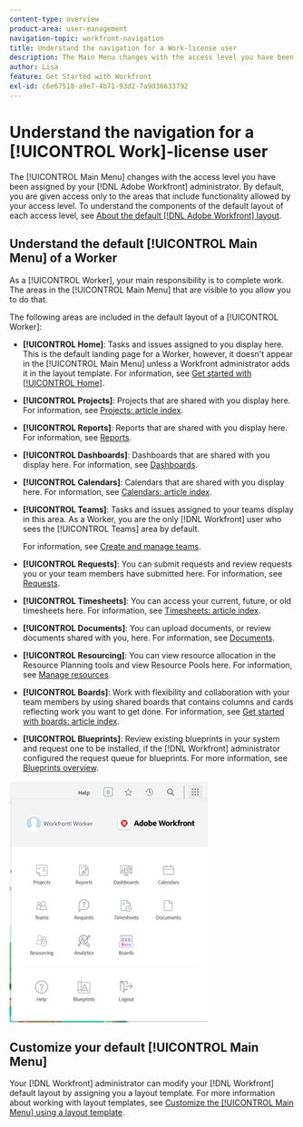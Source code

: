 ```yaml
---
content-type: overview
product-area: user-management
navigation-topic: workfront-navigation
title: Understand the navigation for a Work-license user
description: The Main Menu changes with the access level you have been assigned by your [!DNL Adobe Workfront] administrator. By default, you are given access only to the areas that include functionality allowed by your access level.
author: Lisa
feature: Get Started with Workfront
exl-id: c6e67518-a9e7-4b71-93d2-7a9d36633792
---
```

# Understand the navigation for a [!UICONTROL Work]-license user

The [!UICONTROL Main Menu] changes with the access level you have been assigned by your [!DNL Adobe Workfront] administrator. By default, you are given access only to the areas that include functionality allowed by your access level. To understand the components of the default layout of each access level, see [About the default [!DNL Adobe Workfront] layout](../../../administration-and-setup/customize-workfront/use-layout-templates/about-the-default-wf-layout.md).

## Understand the default [!UICONTROL Main Menu] of a Worker

As a [!UICONTROL Worker], your main responsibility is to complete work. The areas in the [!UICONTROL Main Menu] that are visible to you allow you to do that.

The following areas are included in the default layout of a [!UICONTROL Worker]:

* **[!UICONTROL Home]**: Tasks and issues assigned to you display here. This is the default landing page for a Worker, however, it doesn't appear in the [!UICONTROL Main Menu] unless a Workfront administrator adds it in the layout template.  For information, see [Get started with [!UICONTROL Home]](../../../workfront-basics/using-home/using-the-home-area/get-started-with-home.md).

* **[!UICONTROL Projects]**: Projects that are shared with you display here. For information, see [Projects: article index](../../../manage-work/projects/projects-overview.md).

* **[!UICONTROL Reports]**: Reports that are shared with you display here. For information, see [Reports](../../../reports-and-dashboards/reports/reports-overview.md).

* **[!UICONTROL Dashboards]**: Dashboards that are shared with you display here. For information, see [Dashboards](../../../reports-and-dashboards/dashboards/dashboards-overview.md).

* **[!UICONTROL Calendars]**: Calendars that are shared with you display here. For information, see [Calendars: article index](../../../reports-and-dashboards/reports/calendars/calendars.md).

* **[!UICONTROL Teams]**: Tasks and issues assigned to your teams display in this area. As a Worker, you are the only [!DNL Workfront] user who sees the [!UICONTROL Teams] area by default.

   For information, see [Create and manage teams](../../../people-teams-and-groups/create-and-manage-teams/create-and-mange-teams.md).

* **[!UICONTROL Requests]**: You can submit requests and review requests you or your team members have submitted here. For information, see [Requests](../../../manage-work/requests/requests-overview.md).

* **[!UICONTROL Timesheets]**: You can access your current, future, or old timesheets here. For information, see [Timesheets: article index](../../../timesheets/timesheets-all.md).

* **[!UICONTROL Documents]**: You can upload documents, or review documents shared with you, here. For information, see [Documents](../../../documents/documents-overview.md).

* **[!UICONTROL Resourcing]**: You can view resource allocation in the Resource Planning tools and view Resource Pools here. For information, see [Manage resources](../../../resource-mgmt/manage-resources.md).

* **[!UICONTROL Boards]**: Work with flexibility and collaboration with your team members by using shared boards that contains columns and cards reflecting work you want to get done. For information, see [Get started with boards: article index](../../../agile/get-started-with-boards/get-started-with-boards.md).

* **[!UICONTROL Blueprints]**: Review existing blueprints in your system and request one to be installed, if the [!DNL Workfront] administrator configured the request queue for blueprints. For more information, see [Blueprints overview](../../../administration-and-setup/blueprints/blueprints-overview.md).

![Worker main menu](assets/worker-main-menu-350x426.png)

## Customize your default [!UICONTROL Main Menu]

Your [!DNL Workfront] administrator can modify your [!DNL Workfront] default layout by assigning you a layout template. For more information about working with layout templates, see  [Customize the [!UICONTROL Main Menu] using a layout template](../../../administration-and-setup/customize-workfront/use-layout-templates/customize-main-menu.md).
